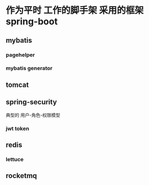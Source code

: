 # 作为平时 工作的脚手架 采用的框架spring-boot 

## mybatis
### pagehelper
### mybatis generator


## tomcat
## spring-security 
典型的 用户-角色-权限模型
### jwt token

## redis
### lettuce

## rocketmq


